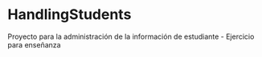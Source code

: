 # HandlingStudents
Proyecto para la administración de la información de estudiante - Ejercicio para enseñanza

